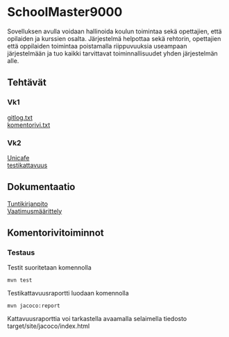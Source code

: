 # SchoolMaster9000

Sovelluksen avulla voidaan hallinoida koulun toimintaa sekä opettajien, että opilaiden ja kurssien osalta. Järjestelmä helpottaa sekä rehtorin, opettajien että oppilaiden toimintaa poistamalla riippuvuuksia useampaan järjestelmään ja tuo kaikki tarvittavat toiminnallisuudet yhden järjestelmän alle.

## Tehtävät

### Vk1
[gitlog.txt](/laskarit/viikko1/gitlog.txt)  
[komentorivi.txt](/laskarit/viikko1/komentorivi.txt)  

### Vk2
[Unicafe](/laskarit/viikko2/Unicafe)  
[testikattavuus](/laskarit/viikko2/testikattavuus.png)  

## Dokumentaatio
[Tuntikirjanpito](/dokumentaatio/tuntikirjanpito.md)  
[Vaatimusmäärittely](/dokumentaatio/vaatimusmaarittely.md)  

## Komentorivitoiminnot

### Testaus

Testit suoritetaan komennolla
```
mvn test
```

Testikattavuusraportti luodaan komennolla

```
mvn jacoco:report
```
Kattavuusraporttia voi tarkastella avaamalla selaimella tiedosto target/site/jacoco/index.html
